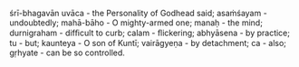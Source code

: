 śrī-bhagavān uvāca - the Personality of Godhead said; asaṁśayam - undoubtedly; mahā-bāho - O mighty-armed one; manaḥ - the mind; durnigraham - difﬁcult to curb; calam - ﬂickering; abhyāsena - by practice; tu - but; kaunteya - O son of Kuntī; vairāgyeṇa - by detachment; ca - also; gṛhyate - can be so controlled.